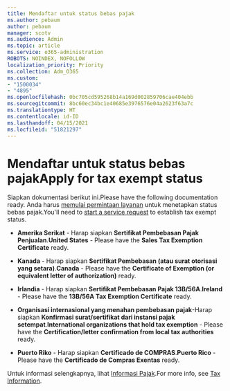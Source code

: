 ```yaml
---
title: Mendaftar untuk status bebas pajak
ms.author: pebaum
author: pebaum
manager: scotv
ms.audience: Admin
ms.topic: article
ms.service: o365-administration
ROBOTS: NOINDEX, NOFOLLOW
localization_priority: Priority
ms.collection: Adm_O365
ms.custom:
- "1500034"
- "4895"
ms.openlocfilehash: 0bc705cd595268b14a169d002859706cae404ebb
ms.sourcegitcommit: 8bc60ec34bc1e40685e3976576e04a2623f63a7c
ms.translationtype: HT
ms.contentlocale: id-ID
ms.lasthandoff: 04/15/2021
ms.locfileid: "51821297"
---
```

# <a name="apply-for-tax-exempt-status"></a><span data-ttu-id="fd993-102">Mendaftar untuk status bebas pajak</span><span class="sxs-lookup"><span data-stu-id="fd993-102">Apply for tax exempt status</span></span>

<span data-ttu-id="fd993-103">Siapkan dokumentasi berikut ini.</span><span class="sxs-lookup"><span data-stu-id="fd993-103">Please have the following documentation ready.</span></span> <span data-ttu-id="fd993-104">Anda harus [memulai permintaan layanan](https://docs.microsoft.com/microsoft-365/admin/contact-support-for-business-products) untuk menetapkan status bebas pajak.</span><span class="sxs-lookup"><span data-stu-id="fd993-104">You'll need to [start a service request](https://docs.microsoft.com/microsoft-365/admin/contact-support-for-business-products) to establish tax exempt status.</span></span>

- <span data-ttu-id="fd993-105">**Amerika Serikat** - Harap siapkan **Sertifikat Pembebasan Pajak Penjualan**.</span><span class="sxs-lookup"><span data-stu-id="fd993-105">**United States** - Please have the **Sales Tax Exemption Certificate** ready.</span></span>

- <span data-ttu-id="fd993-106">**Kanada** - Harap siapkan **Sertifikat Pembebasan (atau surat otorisasi yang setara)**.</span><span class="sxs-lookup"><span data-stu-id="fd993-106">**Canada** - Please have the **Certificate of Exemption (or equivalent letter of authorization)** ready.</span></span>

- <span data-ttu-id="fd993-107">**Irlandia** - Harap siapkan **Sertifikat Pembebasan Pajak 13B/56A**.</span><span class="sxs-lookup"><span data-stu-id="fd993-107">**Ireland** - Please have the **13B/56A Tax Exemption Certificate** ready.</span></span>

- <span data-ttu-id="fd993-108">**Organisasi internasional yang menahan pembebasan pajak**-Harap siapkan **Konfirmasi surat/sertifikat dari instansi pajak setempat**.</span><span class="sxs-lookup"><span data-stu-id="fd993-108">**International organizations that hold tax exemption** - Please have the **Certification/letter confirmation from local tax authorities** ready.</span></span>

- <span data-ttu-id="fd993-109">**Puerto Riko** - Harap siapkan **Certificado de COMPRAS**.</span><span class="sxs-lookup"><span data-stu-id="fd993-109">**Puerto Rico** - Please have the **Certificado de Compras Exentas** ready.</span></span>

<span data-ttu-id="fd993-110">Untuk informasi selengkapnya, lihat [Informasi Pajak](https://docs.microsoft.com/microsoft-365/commerce/billing-and-payments/tax-information).</span><span class="sxs-lookup"><span data-stu-id="fd993-110">For more info, see [Tax Information](https://docs.microsoft.com/microsoft-365/commerce/billing-and-payments/tax-information).</span></span>

